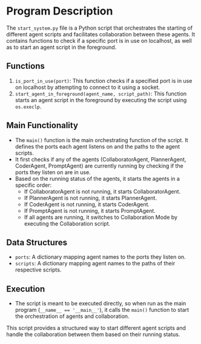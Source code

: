 # Program Description
The `start_system.py` file is a Python script that orchestrates the starting of different agent scripts and facilitates collaboration between these agents. It contains functions to check if a specific port is in use on localhost, as well as to start an agent script in the foreground.

## Functions
1. `is_port_in_use(port)`: This function checks if a specified port is in use on localhost by attempting to connect to it using a socket.
2. `start_agent_in_foreground(agent_name, script_path)`: This function starts an agent script in the foreground by executing the script using `os.execlp`.

## Main Functionality
- The `main()` function is the main orchestrating function of the script. It defines the ports each agent listens on and the paths to the agent scripts.
- It first checks if any of the agents (CollaboratorAgent, PlannerAgent, CoderAgent, PromptAgent) are currently running by checking if the ports they listen on are in use.
- Based on the running status of the agents, it starts the agents in a specific order:
    - If CollaboratorAgent is not running, it starts CollaboratorAgent.
    - If PlannerAgent is not running, it starts PlannerAgent.
    - If CoderAgent is not running, it starts CoderAgent.
    - If PromptAgent is not running, it starts PromptAgent.
    - If all agents are running, it switches to Collaboration Mode by executing the Collaboration script.

## Data Structures
- `ports`: A dictionary mapping agent names to the ports they listen on.
- `scripts`: A dictionary mapping agent names to the paths of their respective scripts.

## Execution
- The script is meant to be executed directly, so when run as the main program (`__name__ == '__main__'`), it calls the `main()` function to start the orchestration of agents and collaboration.

This script provides a structured way to start different agent scripts and handle the collaboration between them based on their running status.